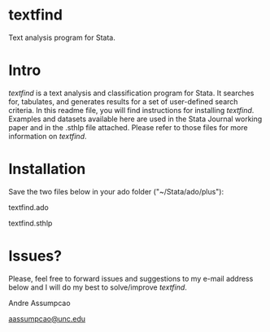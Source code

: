 # textfind
Text analysis program for Stata.

# Intro
*textfind* is a text analysis and classification program for Stata. It searches for, tabulates, and generates results for a set of user-defined search criteria. In this readme file, you will find instructions for installing *textfind*. Examples and datasets available here are used in the Stata Journal working paper and in the .sthlp file attached. Please refer to those files for more information on *textfind*.

# Installation
Save the two files below in your ado folder ("~/Stata/ado/plus"):

textfind.ado

textfind.sthlp

# Issues?
Please, feel free to forward issues and suggestions to my e-mail address below and I will do my best to solve/improve *textfind*.

Andre Assumpcao

<aassumpcao@unc.edu>
